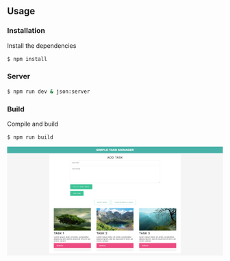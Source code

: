 ## Usage

### Installation

Install the dependencies

```sh
$ npm install
```

### Server

```sh
$ npm run dev & json:server
```

### Build
Compile and build

```sh
$ npm run build
```
<img src="https://github.com/romeruk/TaskManager/blob/master/src/images/task%20manager.png">